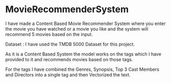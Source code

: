 # MovieRecommenderSystem
I have made a Content Based Movie Recommender System where you enter the movie you have watched or a movie you like and the system will recommend 5 movies based on the input.

Dataset : I have used the TMDB 5000 Dataset for this project.

As it is a Content Based System the model works on the tags which I have provided to it and recommends movies based on those tags.

For the tags I have combined the Genres, Synopsis, Top 3 Cast Members and Directors into a single tag and then Vectorized the text.
